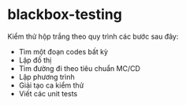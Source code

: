 # blackbox-testing

Kiểm thử hộp trắng theo quy trình các bước sau đây:

- Tìm một đoạn codes bất kỳ
- Lập đồ thị
- Tìm đường đi theo tiêu chuẩn MC/CD
- Lập phương trình
- Giải tạo ca kiểm thử
- Viết các unit tests
